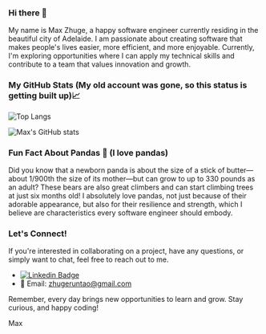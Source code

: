 ### Hi there 👋

<!--
**RuntaoZhuge/RuntaoZhuge** is a ✨ _special_ ✨ repository because its `README.md` (this file) appears on your GitHub profile.
-->

My name is Max Zhuge, a happy software engineer currently residing in the beautiful city of Adelaide. I am passionate about creating software that makes people's lives easier, more efficient, and more enjoyable. Currently, I'm exploring opportunities where I can apply my technical skills and contribute to a team that values innovation and growth.

### My GitHub Stats (My old account was gone, so this status is getting built up)📈

![Top Langs](https://github-readme-stats.vercel.app/api/top-langs/?username=RuntaoZhuge&show_icons=true&theme=radical&layout=donut)

![Max's GitHub stats](https://github-readme-stats.vercel.app/api?username=RuntaoZhuge&show_icons=true&theme=radical)

### Fun Fact About Pandas 🐼 (I love pandas)

Did you know that a newborn panda is about the size of a stick of butter—about 1/900th the size of its mother—but can grow to up to 330 pounds as an adult? These bears are also great climbers and can start climbing trees at just six months old! I absolutely love pandas, not just because of their adorable appearance, but also for their resilience and strength, which I believe are characteristics every software engineer should embody.

### Let's Connect!

If you're interested in collaborating on a project, have any questions, or simply want to chat, feel free to reach out to me.

- [![Linkedin Badge](https://img.shields.io/badge/-Max_Zhuge-blue?style=flat-square&logo=Linkedin&logoColor=white&link=https://www.linkedin.com/in/max-zhuge/)](https://www.linkedin.com/in/max-zhuge/) 
- 📧 Email: zhugeruntao@gmail.com

Remember, every day brings new opportunities to learn and grow. Stay curious, and happy coding!

Max
